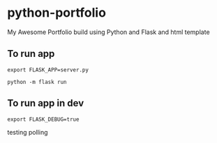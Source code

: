 # python-portfolio
My Awesome Portfolio build using Python and Flask and html template
## To run app
`export FLASK_APP=server.py`

`python -m flask run`
## To run app in dev
`export FLASK_DEBUG=true`


testing polling


